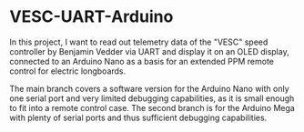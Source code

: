 # VESC-UART-Arduino
In this project, I want to read out telemetry data of the "VESC" speed controller by Benjamin Vedder via UART and display it on an OLED display, connected to an Arduino Nano as a basis for an extended PPM remote control for electric longboards.

The main branch covers a software version for the Arduino Nano with only one serial port and very limited debugging capabilities, as it is small enough to fit into a remote control case. The second branch is for the Arduino Mega with plenty of serial ports and thus sufficient debugging capabilities.
